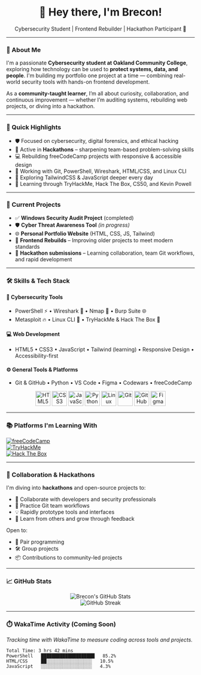 <h1 align="center">👋 Hey there, I'm Brecon!</h1>

<p align="center">
  Cybersecurity Student | Frontend Rebuilder | Hackathon Participant 🚀
</p>

---

### 🧠 About Me

I'm a passionate **Cybersecurity student at Oakland Community College**, exploring how technology can be used to **protect systems, data, and people**. I'm building my portfolio one project at a time — combining real-world security tools with hands-on frontend development.

As a **community-taught learner**, I’m all about curiosity, collaboration, and continuous improvement — whether I’m auditing systems, rebuilding web projects, or diving into a hackathon.

---

### 🌟 Quick Highlights

- 🛡️ Focused on cybersecurity, digital forensics, and ethical hacking  
- 🧪 Active in **Hackathons** – sharpening team-based problem-solving skills  
- 💻 Rebuilding freeCodeCamp projects with responsive & accessible design  
- 🧰 Working with Git, PowerShell, Wireshark, HTML/CSS, and Linux CLI  
- 🌱 Exploring TailwindCSS & JavaScript deeper every day  
- 🎯 Learning through TryHackMe, Hack The Box, CS50, and Kevin Powell  

---

### 🚀 Current Projects

- ✅ **Windows Security Audit Project** (completed)
- 🛡️ **Cyber Threat Awareness Tool** *(in progress)*
- 🌐 **Personal Portfolio Website** (HTML, CSS, JS, Tailwind)
- 🔧 **Frontend Rebuilds** – Improving older projects to meet modern standards
- 🧠 **Hackathon submissions** – Learning collaboration, team Git workflows, and rapid development

---

### 🛠️ Skills & Tech Stack

#### 🔐 Cybersecurity Tools
- PowerShell ⚡ • Wireshark 📡 • Nmap 🔎 • Burp Suite 🌐  
- Metasploit 🔥 • Linux CLI 🐧 • TryHackMe & Hack The Box 🎯

#### 💻 Web Development
- HTML5 • CSS3 • JavaScript • Tailwind (learning) • Responsive Design • Accessibility-first

#### ⚙️ General Tools & Platforms
- Git & GitHub • Python • VS Code • Figma • Codewars • freeCodeCamp

<p align="center">
  <img src="https://cdn.jsdelivr.net/gh/devicons/devicon/icons/html5/html5-original.svg" height="40" alt="HTML5" />
  <img src="https://cdn.jsdelivr.net/gh/devicons/devicon/icons/css3/css3-original.svg" height="40" alt="CSS3" />
  <img src="https://cdn.jsdelivr.net/gh/devicons/devicon/icons/javascript/javascript-original.svg" height="40" alt="JavaScript" />
  <img src="https://cdn.jsdelivr.net/gh/devicons/devicon/icons/python/python-original.svg" height="40" alt="Python" />
  <img src="https://cdn.jsdelivr.net/gh/devicons/devicon/icons/linux/linux-original.svg" height="40" alt="Linux" />
  <img src="https://cdn.jsdelivr.net/gh/devicons/devicon/icons/git/git-original.svg" height="40" alt="Git" />
  <img src="https://cdn.jsdelivr.net/gh/devicons/devicon/icons/github/github-original.svg" height="40" alt="GitHub" />
  <img src="https://cdn.jsdelivr.net/gh/devicons/devicon/icons/figma/figma-original.svg" height="40" alt="Figma" />
</p>

---

### 📚 Platforms I'm Learning With

[![freeCodeCamp](https://img.shields.io/badge/freeCodeCamp-27273D?style=for-the-badge&logo=freecodecamp&logoColor=white)](https://freecodecamp.org)  
[![TryHackMe](https://img.shields.io/badge/TryHackMe-212C42?style=for-the-badge&logo=tryhackme&logoColor=white)](https://tryhackme.com)  
[![Hack The Box](https://img.shields.io/badge/Hack%20The%20Box-111927?style=for-the-badge&logo=hackthebox&logoColor=green)](https://www.hackthebox.com)

---

### 👥 Collaboration & Hackathons

I'm diving into **hackathons** and open-source projects to:
- 🧠 Collaborate with developers and security professionals  
- 🔧 Practice Git team workflows  
- 💡 Rapidly prototype tools and interfaces  
- 🤝 Learn from others and grow through feedback

Open to:
- 👯 Pair programming  
- 🛠️ Group projects  
- 📦 Contributions to community-led projects  

---

### 📈 GitHub Stats

<p align="center">
  <img src="https://github-readme-stats.vercel.app/api?username=breconm&show_icons=true&theme=tokyonight" alt="Brecon's GitHub Stats" />
  <br />
  <img src="https://github-readme-streak-stats.herokuapp.com/?user=breconm&theme=tokyonight" alt="GitHub Streak" />
</p>

---

### ⏱️ WakaTime Activity (Coming Soon)

*Tracking time with WakaTime to measure coding across tools and projects.*

```text
Total Time: 3 hrs 42 mins  
PowerShell   ████████████████████   85.2%  
HTML/CSS     ██░░░░░░░░░░░░░░░░░   10.5%  
JavaScript   ░░░░░░░░░░░░░░░░░░░   4.3%
